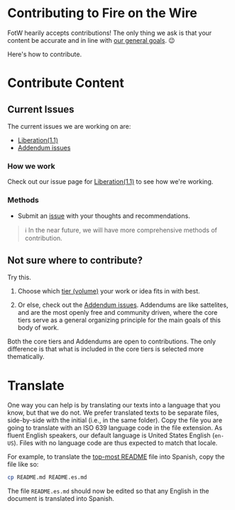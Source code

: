 # Contributing to Fire on the Wire

FotW hearily accepts contributions! The only thing we ask is that your content be accurate and in line with [our general goals](issues/shared.md#goals). :wink:

Here's how to contribute.

# Contribute Content

## Current Issues

The current issues we are working on are:

* [Liberation(1.1)](https://github.com/aubrel/fire-on-the-wire/wiki/Liberation(1.1))
* [Addendum issues](https://github.com/aubrel/fire-on-the-wire/wiki)

### How we work

Check out our issue page for [Liberation(1.1)](https://github.com/aubrel/fire-on-the-wire/wiki/Liberation(1.1)) to see how we're working.

### Methods

* Submit an [issue](https://github.com/aubrel/fire-on-the-wire/issues) with your thoughts and recommendations.

> :information_source: In the near future, we will have more comprehensive methods of contribution.

## Not sure where to contribute?

Try this.

1. Choose which [tier (volume)](issues/README.md#issues) your work or idea fits in with best.

1. Or else, check out the [Addendum issues](issues/addendum). Addendums are like sattelites, and are the most openly free and community driven, where the core tiers serve as a general organizing principle for the main goals of this body of work.

Both the core tiers and Addendums are open to contributions. The only difference is that what is included in the core tiers is selected more thematically.

# Translate

One way you can help is by translating our texts into a language that you know, but that we do not. We prefer translated texts to be separate files, side-by-side with the initial (i.e., in the same folder). Copy the file you are going to translate with an ISO 639 language code in the file extension. As fluent English speakers, our default language is United States English (`en-US`). Files with no language code are thus expected to match that locale.

For example, to translate the [top-most README](README.md) file into Spanish, copy the file like so:

```sh
cp README.md README.es.md
```

The file `README.es.md` should now be edited so that any English in the document is translated into Spanish.
